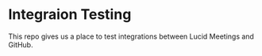 # Integraion Testing
This repo gives us a place to test integrations between Lucid Meetings and GitHub. 
